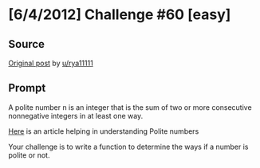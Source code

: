 # [6/4/2012] Challenge #60 [easy]

## Source

[Original post](https://old.reddit.com/r/dailyprogrammer/comments/ukj56/642012_challenge_60_easy/) by [u/rya11111](https://old.reddit.com/user/rya11111)

## Prompt

A polite number n is an integer that is the sum of two or more consecutive nonnegative integers in at least one way.

[Here](http://en.wikipedia.org/wiki/Polite_number) is an article helping in understanding Polite numbers

Your challenge is to write a function to determine the ways if a number is polite or not.
